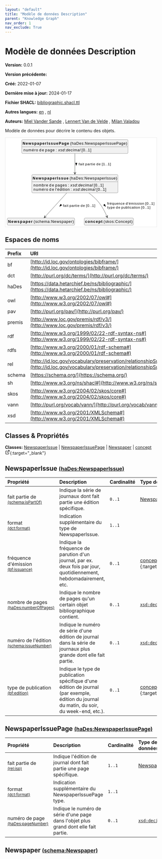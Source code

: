 ```yaml
---
layout: "default"
title: "Modèle de données Description"
parent: "Knowledge Graph"
nav_order: 1
nav_exclude: True
---
```

<svg xmlns="http://www.w3.org/2000/svg" style="display: none;"><symbol id="svg-external-link" width="24" height="24" viewBox="0 0 24 24" fill="none" stroke="currentColor" stroke-width="2" stroke-linecap="round" stroke-linejoin="round" class="feather feather-external-link"><title id="svg-external-link-title">(external link)</title><path d="M18 13v6a2 2 0 0 1-2 2H5a2 2 0 0 1-2-2V8a2 2 0 0 1 2-2h6"></path><polyline points="15 3 21 3 21 9"></polyline><line x1="10" y1="14" x2="21" y2="3"></line> </symbol></svg>

Modèle de données Description
====================

**Version:** 0.0.1

**Version précédente:** 

**Créé:** 2022-01-07

**Dernière mise à jour:** 2024-01-17

**Fichier SHACL:** [bibliographic.shacl.ttl](bibliographic.shacl.ttl)

**Autres langues:**
[en](../en)
, [nl](../nl)

**Auteurs:**
[Miel Vander Sande](mailto:miel.vandersande@meemoo.be)
, [Lennert Van de Velde](mailto:lennert.vandevelde@meemoo.be)
, [Milan Valadou](mailto:milan.valadou@meemoo.be)


Modèle de données pour décrire le contenu des objets.

<div class="wrap">
  <div class="zoom">
  <svg xmlns="http://www.w3.org/2000/svg" xmlns:xlink="http://www.w3.org/1999/xlink" contentStyleType="text/css" preserveAspectRatio="none" version="1.1" viewBox="0 0 557 326" zoomAndPan="magnify"><defs/><g><a href="#haDes%3ANewspaperIssue" target="_top" title="#haDes%3ANewspaperIssue" xlink:actuate="onRequest" xlink:href="#haDes%3ANewspaperIssue" xlink:show="new" xlink:title="#haDes%3ANewspaperIssue" xlink:type="simple"><g id="elem_haDes_NewspaperIssue"><rect codeLine="15" fill="#F1F1F1" height="66.8906" id="haDes_NewspaperIssue" rx="3.5" ry="3.5" style="stroke:#181818;stroke-width:0.5;" width="317" x="97.5" y="135"/><text fill="#000000" font-family="sans-serif" font-size="14" font-weight="bold" lengthAdjust="spacing" textLength="132" x="100.5" y="152.9951">NewspaperIssue</text><text fill="#000000" font-family="sans-serif" font-size="14" lengthAdjust="spacing" textLength="4" x="232.5" y="152.9951"> </text><text fill="#000000" font-family="sans-serif" font-size="14" lengthAdjust="spacing" textLength="175" x="236.5" y="152.9951">(haDes:NewspaperIssue)</text><line style="stroke:#181818;stroke-width:0.5;" x1="98.5" x2="413.5" y1="161.2969" y2="161.2969"/><text fill="#000000" font-family="sans-serif" font-size="14" lengthAdjust="spacing" textLength="54" x="103.5" y="178.292">nombre</text><text fill="#000000" font-family="sans-serif" font-size="14" lengthAdjust="spacing" textLength="4" x="157.5" y="178.292"> </text><text fill="#000000" font-family="sans-serif" font-size="14" lengthAdjust="spacing" textLength="18" x="161.5" y="178.292">de</text><text fill="#000000" font-family="sans-serif" font-size="14" lengthAdjust="spacing" textLength="4" x="179.5" y="178.292"> </text><text fill="#000000" font-family="sans-serif" font-size="14" lengthAdjust="spacing" textLength="43" x="183.5" y="178.292">pages</text><text fill="#000000" font-family="sans-serif" font-size="14" lengthAdjust="spacing" textLength="4" x="226.5" y="178.292"> </text><text fill="#000000" font-family="sans-serif" font-size="14" lengthAdjust="spacing" textLength="5" x="230.5" y="178.292">:</text><text fill="#000000" font-family="sans-serif" font-size="14" lengthAdjust="spacing" textLength="4" x="235.5" y="178.292"> </text><text fill="#000000" font-family="sans-serif" font-size="14" font-style="italic" lengthAdjust="spacing" textLength="82" x="239.5" y="178.292">xsd:decimal</text><text fill="#000000" font-family="sans-serif" font-size="14" lengthAdjust="spacing" textLength="4" x="321.5" y="178.292"> </text><text fill="#000000" font-family="sans-serif" font-size="14" lengthAdjust="spacing" textLength="36" x="325.5" y="178.292">[0..1]</text><text fill="#000000" font-family="sans-serif" font-size="14" lengthAdjust="spacing" textLength="54" x="103.5" y="194.5889">numéro</text><text fill="#000000" font-family="sans-serif" font-size="14" lengthAdjust="spacing" textLength="4" x="157.5" y="194.5889"> </text><text fill="#000000" font-family="sans-serif" font-size="14" lengthAdjust="spacing" textLength="18" x="161.5" y="194.5889">de</text><text fill="#000000" font-family="sans-serif" font-size="14" lengthAdjust="spacing" textLength="4" x="179.5" y="194.5889"> </text><text fill="#000000" font-family="sans-serif" font-size="14" lengthAdjust="spacing" textLength="53" x="183.5" y="194.5889">l'édition</text><text fill="#000000" font-family="sans-serif" font-size="14" lengthAdjust="spacing" textLength="4" x="236.5" y="194.5889"> </text><text fill="#000000" font-family="sans-serif" font-size="14" lengthAdjust="spacing" textLength="5" x="240.5" y="194.5889">:</text><text fill="#000000" font-family="sans-serif" font-size="14" lengthAdjust="spacing" textLength="4" x="245.5" y="194.5889"> </text><text fill="#000000" font-family="sans-serif" font-size="14" font-style="italic" lengthAdjust="spacing" textLength="82" x="249.5" y="194.5889">xsd:decimal</text><text fill="#000000" font-family="sans-serif" font-size="14" lengthAdjust="spacing" textLength="4" x="331.5" y="194.5889"> </text><text fill="#000000" font-family="sans-serif" font-size="14" lengthAdjust="spacing" textLength="36" x="335.5" y="194.5889">[0..1]</text></g></a><a href="#haDes%3ANewspaperIssuePage" target="_top" title="#haDes%3ANewspaperIssuePage" xlink:actuate="onRequest" xlink:href="#haDes%3ANewspaperIssuePage" xlink:show="new" xlink:title="#haDes%3ANewspaperIssuePage" xlink:type="simple"><g id="elem_haDes_NewspaperIssuePage"><rect codeLine="16" fill="#F1F1F1" height="50.5938" id="haDes_NewspaperIssuePage" rx="3.5" ry="3.5" style="stroke:#181818;stroke-width:0.5;" width="391" x="60.5" y="7"/><text fill="#000000" font-family="sans-serif" font-size="14" font-weight="bold" lengthAdjust="spacing" textLength="171" x="63.5" y="24.9951">NewspaperIssuePage</text><text fill="#000000" font-family="sans-serif" font-size="14" lengthAdjust="spacing" textLength="4" x="234.5" y="24.9951"> </text><text fill="#000000" font-family="sans-serif" font-size="14" lengthAdjust="spacing" textLength="210" x="238.5" y="24.9951">(haDes:NewspaperIssuePage)</text><line style="stroke:#181818;stroke-width:0.5;" x1="61.5" x2="450.5" y1="33.2969" y2="33.2969"/><text fill="#000000" font-family="sans-serif" font-size="14" lengthAdjust="spacing" textLength="54" x="66.5" y="50.292">numéro</text><text fill="#000000" font-family="sans-serif" font-size="14" lengthAdjust="spacing" textLength="4" x="120.5" y="50.292"> </text><text fill="#000000" font-family="sans-serif" font-size="14" lengthAdjust="spacing" textLength="18" x="124.5" y="50.292">de</text><text fill="#000000" font-family="sans-serif" font-size="14" lengthAdjust="spacing" textLength="4" x="142.5" y="50.292"> </text><text fill="#000000" font-family="sans-serif" font-size="14" lengthAdjust="spacing" textLength="35" x="146.5" y="50.292">page</text><text fill="#000000" font-family="sans-serif" font-size="14" lengthAdjust="spacing" textLength="4" x="181.5" y="50.292"> </text><text fill="#000000" font-family="sans-serif" font-size="14" lengthAdjust="spacing" textLength="5" x="185.5" y="50.292">:</text><text fill="#000000" font-family="sans-serif" font-size="14" lengthAdjust="spacing" textLength="4" x="190.5" y="50.292"> </text><text fill="#000000" font-family="sans-serif" font-size="14" font-style="italic" lengthAdjust="spacing" textLength="82" x="194.5" y="50.292">xsd:decimal</text><text fill="#000000" font-family="sans-serif" font-size="14" lengthAdjust="spacing" textLength="4" x="276.5" y="50.292"> </text><text fill="#000000" font-family="sans-serif" font-size="14" lengthAdjust="spacing" textLength="36" x="280.5" y="50.292">[0..1]</text></g></a><a href="#schema%3ANewspaper" target="_top" title="#schema%3ANewspaper" xlink:actuate="onRequest" xlink:href="#schema%3ANewspaper" xlink:show="new" xlink:title="#schema%3ANewspaper" xlink:type="simple"><g id="elem_schema_Newspaper"><rect codeLine="17" fill="#F1F1F1" height="26.2969" id="schema_Newspaper" rx="3.5" ry="3.5" style="stroke:#181818;stroke-width:0.5;" width="248" x="7" y="294"/><text fill="#000000" font-family="sans-serif" font-size="14" font-weight="bold" lengthAdjust="spacing" textLength="90" x="10" y="311.9951">Newspaper</text><text fill="#000000" font-family="sans-serif" font-size="14" lengthAdjust="spacing" textLength="4" x="100" y="311.9951"> </text><text fill="#000000" font-family="sans-serif" font-size="14" lengthAdjust="spacing" textLength="148" x="104" y="311.9951">(schema:Newspaper)</text></g></a><a href="../../terms/fr#skos%3AConcept" target="_top" title="../../terms/fr#skos%3AConcept" xlink:actuate="onRequest" xlink:href="../../terms/fr#skos%3AConcept" xlink:show="new" xlink:title="../../terms/fr#skos%3AConcept" xlink:type="simple"><g id="elem_skos_Concept"><rect codeLine="18" fill="#F1F1F1" height="26.2969" id="skos_Concept" rx="3.5" ry="3.5" style="stroke:#181818;stroke-width:0.5;" width="181" x="290.5" y="294"/><text fill="#000000" font-family="sans-serif" font-size="14" font-weight="bold" lengthAdjust="spacing" textLength="64" x="293.5" y="311.9951">concept</text><text fill="#000000" font-family="sans-serif" font-size="14" lengthAdjust="spacing" textLength="4" x="357.5" y="311.9951"> </text><text fill="#000000" font-family="sans-serif" font-size="14" lengthAdjust="spacing" textLength="107" x="361.5" y="311.9951">(skos:Concept)</text></g></a><g id="link_haDes_NewspaperIssue_schema_Newspaper"><path codeLine="23" d="M226.06,202.2 C199.05,231.69 164.833,269.0658 146.163,289.4458 " fill="none" id="haDes_NewspaperIssue-to-schema_Newspaper" style="stroke:#454645;stroke-width:1.0;"/><polygon fill="#454645" points="142.11,293.87,151.1389,289.9357,145.4875,290.1832,145.24,284.5317,142.11,293.87" style="stroke:#454645;stroke-width:1.0;"/><polygon fill="#000000" points="199.6232,251.7538,207.8993,247.0681,203.5645,243.0984,199.6232,251.7538" style="stroke:#000000;stroke-width:1.0;"/><text fill="#000000" font-family="sans-serif" font-size="13" lengthAdjust="spacing" textLength="20" x="212" y="252.5669">fait</text><text fill="#000000" font-family="sans-serif" font-size="13" lengthAdjust="spacing" textLength="4" x="232" y="252.5669"> </text><text fill="#000000" font-family="sans-serif" font-size="13" lengthAdjust="spacing" textLength="37" x="236" y="252.5669">partie</text><text fill="#000000" font-family="sans-serif" font-size="13" lengthAdjust="spacing" textLength="4" x="273" y="252.5669"> </text><text fill="#000000" font-family="sans-serif" font-size="13" lengthAdjust="spacing" textLength="16" x="277" y="252.5669">de</text><text fill="#000000" font-family="sans-serif" font-size="13" lengthAdjust="spacing" textLength="4" x="293" y="252.5669"> </text><text fill="#000000" font-family="sans-serif" font-size="13" lengthAdjust="spacing" textLength="34" x="297" y="252.5669">[0..1]</text></g><g id="link_haDes_NewspaperIssue_skos_Concept"><path codeLine="24" d="M307.38,202.32 C318.93,211.1 330.55,221.19 340,232 C356.73,251.13 367.2336,272.6736 373.8036,288.2136 " fill="none" id="haDes_NewspaperIssue-to-skos_Concept" style="stroke:#454645;stroke-width:1.0;"/><polygon fill="#454645" points="376.14,293.74,376.3196,283.8928,374.193,289.1347,368.9511,287.008,376.14,293.74" style="stroke:#454645;stroke-width:1.0;"/><polygon fill="#000000" points="369.0587,252.0881,365.8503,243.1351,361.2006,246.7308,369.0587,252.0881" style="stroke:#000000;stroke-width:1.0;"/><text fill="#000000" font-family="sans-serif" font-size="13" lengthAdjust="spacing" textLength="64" x="375" y="245.0669">fréquence</text><text fill="#000000" font-family="sans-serif" font-size="13" lengthAdjust="spacing" textLength="4" x="439" y="245.0669"> </text><text fill="#000000" font-family="sans-serif" font-size="13" lengthAdjust="spacing" textLength="68" x="443" y="245.0669">d'émission</text><text fill="#000000" font-family="sans-serif" font-size="13" lengthAdjust="spacing" textLength="4" x="511" y="245.0669"> </text><text fill="#000000" font-family="sans-serif" font-size="13" lengthAdjust="spacing" textLength="34" x="515" y="245.0669">[0..1]</text><text fill="#000000" font-family="sans-serif" font-size="13" lengthAdjust="spacing" textLength="28" x="375" y="260.1997">type</text><text fill="#000000" font-family="sans-serif" font-size="13" lengthAdjust="spacing" textLength="4" x="403" y="260.1997"> </text><text fill="#000000" font-family="sans-serif" font-size="13" lengthAdjust="spacing" textLength="16" x="407" y="260.1997">de</text><text fill="#000000" font-family="sans-serif" font-size="13" lengthAdjust="spacing" textLength="4" x="423" y="260.1997"> </text><text fill="#000000" font-family="sans-serif" font-size="13" lengthAdjust="spacing" textLength="69" x="427" y="260.1997">publication</text><text fill="#000000" font-family="sans-serif" font-size="13" lengthAdjust="spacing" textLength="4" x="496" y="260.1997"> </text><text fill="#000000" font-family="sans-serif" font-size="13" lengthAdjust="spacing" textLength="34" x="500" y="260.1997">[0..1]</text></g><g id="link_haDes_NewspaperIssuePage_haDes_NewspaperIssue"><path codeLine="29" d="M256,58.08 C256,79.69 256,105.3 256,128.99 " fill="none" id="haDes_NewspaperIssuePage-to-haDes_NewspaperIssue" style="stroke:#454645;stroke-width:1.0;"/><polygon fill="#454645" points="256,134.99,260,125.99,256,129.99,252,125.99,256,134.99" style="stroke:#454645;stroke-width:1.0;"/><polygon fill="#000000" points="261,101.5664,263.9389,92.5213,258.0611,92.5213,261,101.5664" style="stroke:#000000;stroke-width:1.0;"/><text fill="#000000" font-family="sans-serif" font-size="13" lengthAdjust="spacing" textLength="20" x="270" y="101.0669">fait</text><text fill="#000000" font-family="sans-serif" font-size="13" lengthAdjust="spacing" textLength="4" x="290" y="101.0669"> </text><text fill="#000000" font-family="sans-serif" font-size="13" lengthAdjust="spacing" textLength="37" x="294" y="101.0669">partie</text><text fill="#000000" font-family="sans-serif" font-size="13" lengthAdjust="spacing" textLength="4" x="331" y="101.0669"> </text><text fill="#000000" font-family="sans-serif" font-size="13" lengthAdjust="spacing" textLength="16" x="335" y="101.0669">de</text><text fill="#000000" font-family="sans-serif" font-size="13" lengthAdjust="spacing" textLength="4" x="351" y="101.0669"> </text><text fill="#000000" font-family="sans-serif" font-size="13" lengthAdjust="spacing" textLength="34" x="355" y="101.0669">[1..1]</text></g></g></svg>
  </div>
</div>

## Espaces de noms

| Prefix | URI      |
| :----- | :------- |
| bf     | [http://id.loc.gov/ontologies/bibframe/](http://id.loc.gov/ontologies/bibframe/) |
| dct     | [http://purl.org/dc/terms/](http://purl.org/dc/terms/) |
| haDes     | [https://data.hetarchief.be/ns/bibliographic/](https://data.hetarchief.be/ns/bibliographic/) |
| owl     | [http://www.w3.org/2002/07/owl#](http://www.w3.org/2002/07/owl#) |
| pav     | [http://purl.org/pav/](http://purl.org/pav/) |
| premis     | [http://www.loc.gov/premis/rdf/v3/](http://www.loc.gov/premis/rdf/v3/) |
| rdf     | [http://www.w3.org/1999/02/22-rdf-syntax-ns#](http://www.w3.org/1999/02/22-rdf-syntax-ns#) |
| rdfs     | [http://www.w3.org/2000/01/rdf-schema#](http://www.w3.org/2000/01/rdf-schema#) |
| rel     | [http://id.loc.gov/vocabulary/preservation/relationshipSubType/](http://id.loc.gov/vocabulary/preservation/relationshipSubType/) |
| schema     | [https://schema.org/](https://schema.org/) |
| sh     | [http://www.w3.org/ns/shacl#](http://www.w3.org/ns/shacl#) |
| skos     | [http://www.w3.org/2004/02/skos/core#](http://www.w3.org/2004/02/skos/core#) |
| vann     | [http://purl.org/vocab/vann/](http://purl.org/vocab/vann/) |
| xsd     | [http://www.w3.org/2001/XMLSchema#](http://www.w3.org/2001/XMLSchema#) |

## Classes & Propriétés

**Classes:** 
 [NewspaperIssue](#haDes%3ANewspaperIssue) |  [NewspaperIssuePage](#haDes%3ANewspaperIssuePage) |  [Newspaper](#schema%3ANewspaper) |  [concept <svg class="svg-external-link" viewBox="0 0 24 24" aria-labelledby="svg-external-link-title"><use xlink:href="#svg-external-link"></use></svg>](../../terms/fr#skos%3AConcept){:target="_blank"}
## <a id="haDes%3ANewspaperIssue"></a>NewspaperIssue <small>[(haDes:NewspaperIssue)](https://data.hetarchief.be/ns/bibliographic/NewspaperIssue)</small>




| Propriété | Description | Cardinalité | Type de données |
| :------ | :---------- | :---------- | :------- |
| <a id='schema%3AisPartOf'></a>fait partie de <br> <small>[(schema:isPartOf)](https://schema.org/isPartOf)</small> | Indique la série de journaux dont fait partie une édition spécifique. | `0..1` | [Newspaper](#schema%3ANewspaper)  |
| <a id='dct%3Aformat'></a>format <br> <small>[(dct:format)](http://purl.org/dc/terms/format)</small> | Indication supplémentaire du type de NewspaperIssue. | `1..1` |   |
| <a id='bf%3Aissuance'></a>fréquence d'émission <br> <small>[(bf:issuance)](http://id.loc.gov/ontologies/bibframe/issuance)</small> | Indique la fréquence de parution d'un journal, par ex. deux fois par jour, quotidiennement, hebdomadairement, etc. | `0..1` | [concept <svg class="svg-external-link" viewBox="0 0 24 24" aria-labelledby="svg-external-link-title"><use xlink:href="#svg-external-link"></use></svg>](../../terms/fr#skos%3AConcept){:target="_blank"}  |
| <a id='haDes%3AnumberOfPages'></a>nombre de pages <br> <small>[(haDes:numberOfPages)](https://data.hetarchief.be/ns/bibliographic/numberOfPages)</small> | Indique le nombre de pages qu'un certain objet bibliographique contient. | `0..1` | [`xsd:decimal`](http://www.w3.org/2001/XMLSchema#decimal)  |
| <a id='schema%3AissueNumber'></a>numéro de l'édition <br> <small>[(schema:issueNumber)](https://schema.org/issueNumber)</small> | Indique le numéro de série d'une édition de journal dans la série de journaux plus grande dont elle fait partie. | `0..1` | [`xsd:decimal`](http://www.w3.org/2001/XMLSchema#decimal)  |
| <a id='bf%3Aedition'></a>type de publication <br> <small>[(bf:edition)](http://id.loc.gov/ontologies/bibframe/edition)</small> | Indique le type de publication spécifique d'une édition de journal (par exemple, édition du journal du matin, du soir, du week-end, etc.). | `0..1` | [concept <svg class="svg-external-link" viewBox="0 0 24 24" aria-labelledby="svg-external-link-title"><use xlink:href="#svg-external-link"></use></svg>](../../terms/fr#skos%3AConcept){:target="_blank"}  |

## <a id="haDes%3ANewspaperIssuePage"></a>NewspaperIssuePage <small>[(haDes:NewspaperIssuePage)](https://data.hetarchief.be/ns/bibliographic/NewspaperIssuePage)</small>




| Propriété | Description | Cardinalité | Type de données |
| :------ | :---------- | :---------- | :------- |
| <a id='rel%3Aisp'></a>fait partie de <br> <small>[(rel:isp)](http://id.loc.gov/vocabulary/preservation/relationshipSubType/isp)</small> | Indique l'édition de journal dont fait partie une page spécifique. | `1..1` | [NewspaperIssue](#haDes%3ANewspaperIssue)  |
| <a id='dct%3Aformat'></a>format <br> <small>[(dct:format)](http://purl.org/dc/terms/format)</small> | Indication supplémentaire du NewspaperIssuePage type. | `1..1` |   |
| <a id='haDes%3ApageNumber'></a>numéro de page <br> <small>[(haDes:pageNumber)](https://data.hetarchief.be/ns/bibliographic/pageNumber)</small> | Indique le numéro de série d'une page dans l'objet plus grand dont elle fait partie. | `0..1` | [`xsd:decimal`](http://www.w3.org/2001/XMLSchema#decimal)  |

## <a id="schema%3ANewspaper"></a>Newspaper <small>[(schema:Newspaper)](https://schema.org/Newspaper)</small>





[^1]: Étiquettes de langue uniques requises
<style>
.zoom > svg {
    width: 100%;
    height: auto;
    background-color: #fff;
}

.zoom > svg text{
   -webkit-user-select: none;
   -moz-user-select: none;
   -ms-user-select: none;
   user-select: none;
}

.wrap {
  overflow: hidden;
  border: 1px solid #E6E6E6;
}

.zoom {
  position: relative;
}

.zoom:hover {
  transform: scale(2.0); cursor: grab;
}
.svg-external-link {
  width: 16px;
  height: 16px;
}
</style>
<script>
var svg = document.querySelector('svg[zoomAndPan="magnify"]');
var zoomDiv = document.querySelector('.zoom');
zoomDiv.addEventListener('mouseleave', onMouseOutZoomDiv);
if (window.PointerEvent) {
  svg.addEventListener('pointerdown', onPointerDown);
  svg.addEventListener('pointerup', onPointerUp);
  svg.addEventListener('pointerleave', onPointerUp); 
  svg.addEventListener('pointermove', onPointerMove); 
} else {

  svg.addEventListener('mousedown', onPointerDown); 
  svg.addEventListener('mouseup', onPointerUp); 
  svg.addEventListener('mouseleave', onPointerUp); 
  svg.addEventListener('mousemove', onPointerMove); 

  svg.addEventListener('touchstart', onPointerDown);
  svg.addEventListener('touchend', onPointerUp);
  svg.addEventListener('touchmove', onPointerMove); 
}

function getPointFromEvent (event) {
  var point = {x:0, y:0};
  if (event.targetTouches) {
    point.x = event.targetTouches[0].clientX;
    point.y = event.targetTouches[0].clientY;
  } else {
    point.x = event.clientX;
    point.y = event.clientY;
  }
  
  return point;
}

var isPointerDown = false;

var pointerOrigin = {
  x: 0,
  y: 0
};

function onPointerDown(event) {
  isPointerDown = true; 
  
  var pointerPosition = getPointFromEvent(event);
  pointerOrigin.x = pointerPosition.x;
  pointerOrigin.y = pointerPosition.y;
}

var originalViewBoxString = svg.getAttribute('viewBox');
var originalViewBoxList= svg.viewBox.baseVal;

var originalViewBox = {
    x: originalViewBoxList.x,
    y: originalViewBoxList.y,
    width: originalViewBoxList.width,
    height: originalViewBoxList.height
};

var viewBox = structuredClone(originalViewBox);
console.log(viewBox);
var newViewBox = {
  x: 0,
  y: 0
};

var ratio = viewBox.width / svg.getBoundingClientRect().width;
window.addEventListener('resize', function() {
  ratio = viewBox.width / svg.getBoundingClientRect().width;
});

function onPointerMove (event) {
  if (!isPointerDown) {
    return;
  }
  event.preventDefault();

  var pointerPosition = getPointFromEvent(event);

  newViewBox.x = viewBox.x - ((pointerPosition.x - pointerOrigin.x) * ratio);
  newViewBox.y = viewBox.y - ((pointerPosition.y - pointerOrigin.y) * ratio);

  var viewBoxString = `${newViewBox.x} ${newViewBox.y} ${viewBox.width} ${viewBox.height}`;
  svg.setAttribute('viewBox', viewBoxString);
}

function onPointerUp() {
  isPointerDown = false;

  viewBox.x = newViewBox.x;
  viewBox.y = newViewBox.y;
}
function onMouseOutZoomDiv(event) {

  var viewBoxString = structuredClone(originalViewBoxString);
  viewBox.x = 0;
  viewBox.y = 0;
  svg.setAttribute('viewBox', originalViewBoxString);
}

</script>

